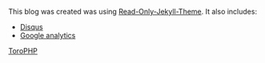 This blog was created was using [Read-Only-Jekyll-Theme](https://github.com/CloudCannon/Read-Only-Jekyll-Theme). It also includes:
- [Disqus](https://disqus.com/)
- [Google analytics](https://analytics.google.com)

[ToroPHP](https://github.com/anandkunal/ToroPHP)